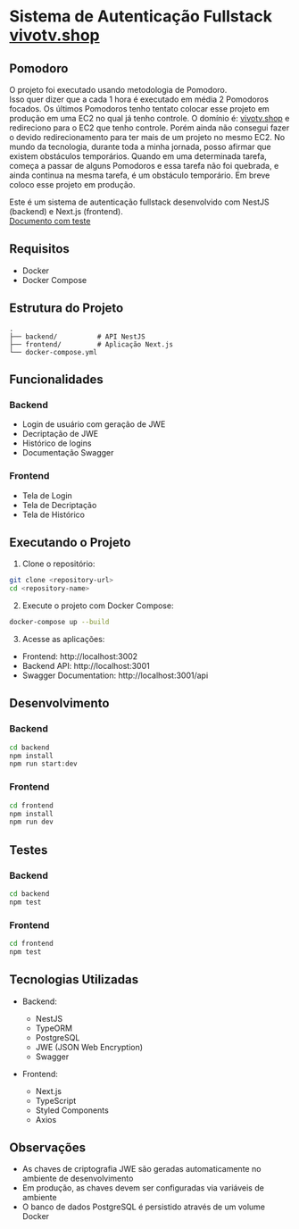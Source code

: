 # Sistema de Autenticação Fullstack [vivotv.shop](https://vivotv.shop)  

## Pomodoro
O projeto foi executado usando metodologia de Pomodoro.  
Isso quer dizer que a cada 1 hora é executado em média 2 Pomodoros focados.
Os últimos Pomodoros tenho tentato colocar esse projeto em produção em uma EC2 no qual já tenho controle.
O domínio é: [vivotv.shop](https://vivotv.shop) e redireciono para o EC2 que tenho controle.
Porém ainda não consegui fazer o devido redirecionamento para ter mais de um projeto no mesmo EC2.
No mundo da tecnologia, durante toda a minha jornada, posso afirmar que existem obstáculos temporários.
Quando em uma determinada tarefa, começa a passar de alguns Pomodoros e essa tarefa não foi quebrada, e ainda continua na mesma tarefa, é um obstáculo temporário. 
Em breve coloco esse projeto em produção.  

Este é um sistema de autenticação fullstack desenvolvido com NestJS (backend) e Next.js (frontend).  
[Documento com teste](https://docs.google.com/document/d/1OpiMYAuz2sy0eG1xJVQRU_6y43z5KNv-/edit?usp=sharing&ouid=110746159081631494888&rtpof=true&sd=true)    

## Requisitos

- Docker
- Docker Compose

## Estrutura do Projeto

```
.
├── backend/          # API NestJS
├── frontend/         # Aplicação Next.js
└── docker-compose.yml
```

## Funcionalidades

### Backend
- Login de usuário com geração de JWE
- Decriptação de JWE
- Histórico de logins
- Documentação Swagger

### Frontend
- Tela de Login
- Tela de Decriptação
- Tela de Histórico

## Executando o Projeto

1. Clone o repositório:
```bash
git clone <repository-url>
cd <repository-name>
```

2. Execute o projeto com Docker Compose:
```bash
docker-compose up --build
```

3. Acesse as aplicações:
- Frontend: http://localhost:3002
- Backend API: http://localhost:3001
- Swagger Documentation: http://localhost:3001/api

## Desenvolvimento

### Backend
```bash
cd backend
npm install
npm run start:dev
```

### Frontend
```bash
cd frontend
npm install
npm run dev
```

## Testes

### Backend
```bash
cd backend
npm test
```

### Frontend
```bash
cd frontend
npm test
```

## Tecnologias Utilizadas

- Backend:
  - NestJS
  - TypeORM
  - PostgreSQL
  - JWE (JSON Web Encryption)
  - Swagger

- Frontend:
  - Next.js
  - TypeScript
  - Styled Components
  - Axios

## Observações
- As chaves de criptografia JWE são geradas automaticamente no ambiente de desenvolvimento
- Em produção, as chaves devem ser configuradas via variáveis de ambiente
- O banco de dados PostgreSQL é persistido através de um volume Docker